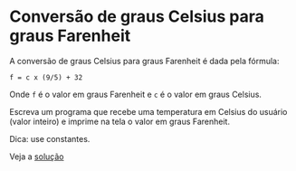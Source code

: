 # Conversão de graus Celsius para graus Farenheit

A conversão de graus Celsius para graus Farenheit é dada pela fórmula:

```
f = c x (9/5) + 32
```

Onde `f` é o valor em graus Farenheit e `c` é o valor em graus Celsius.

Escreva um programa que recebe uma temperatura em Celsius do usuário (valor
inteiro) e imprime na tela o valor em graus Farenheit.

Dica: use constantes.

Veja a [solução](./solucoes/01-celsius-farenheit.go)